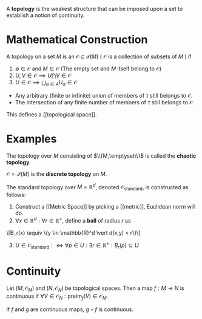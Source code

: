 A **topology** is the weakest structure that can be imposed upon a set to establish a notion of continuity.



# Mathematical Construction

A topology on a set $M$ is an $\mathcal{O} \subseteq \mathscr{P}(M)$ ( $\mathcal{O}$ is a collection of subsets of $M$ ) if

1. $\emptyset \in \mathcal{O}$ and $M \in \mathcal{O}$ (The empty set and $M$ itself belong to $\mathcal{O}$)
2. $U, V \in \mathcal{O} \implies U \bigcap V \in \mathcal{O}$
3. $U \in \mathcal{O} \implies \bigcup_{\alpha \in A} U_\alpha \in \mathcal{O}$


- Any arbitrary (finite or infinite) union of members of $\tau$ still belongs to $\mathcal{O}$.
- The intersection of any finite number of members of $\tau$ still belongs to $\mathcal{O}$.

This defines a [[topological space]].

# Examples

The topology over $M$ consisting of $\\{M,\emptyset\\}$ is called the **chaotic topology**.

$\mathcal{O} = \mathscr{P}(M)$ is the **discrete topology** on $M$.

The standard topology over $M = \mathbb{R}^d$, denoted $\mathcal{O}_{\text{standard}}$, is constructed as follows:

1. Construct a [[Metric Space]] by picking a [[metric]], Euclidean norm will do.
2. $\forall x \in \mathbb{R}^d : \forall r \in \mathbb{R}^+$, define a **ball** of radius $r$ as 

\\[B_r(x) \equiv \\{y \in \mathbb{R}^d \vert d(x,y) < r\\}\\]

3. $U \in \mathcal{O}_{\text{standard}} : \iff \forall p \in U: \exists r \in \mathbb{R}^+ : B_r(p) \subseteq U$


# Continuity

Let $(M,\mathcal{O}_M)$ and $(N, \mathcal{O}_N)$ be topological spaces. Then a map $f: M \to N$ is continuous if $\forall V \in \mathcal{O}_N : \mathrm{preim}_f(V) \in \mathcal{O}_M.$

If $f$ and $g$ are continuous maps, $g\circ f$ is continuous.